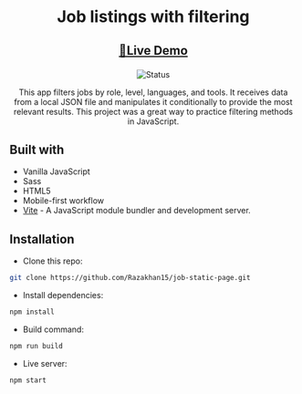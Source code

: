 <div align="center">

# Job listings with filtering

</div>
<div align="center">

<h2>

[🚀Live Demo](https://job-listings-with-filtering-codepapa360.vercel.app)

</h2>
</div>

<!-- Badges -->
<div align="center">

<img src="https://img.shields.io/badge/Status-Completed-success?style=flat" alt="Status" />

</div>

<!-- Brief -->
<p align="center">
This app filters jobs by role, level, languages, and tools. It receives data from a local JSON file and manipulates it conditionally to provide the most relevant results. This project was a great way to practice filtering methods in JavaScript.
</p>

## Built with

- Vanilla JavaScript
- Sass
- HTML5
- Mobile-first workflow
- [Vite](https://vitejs.dev/) - A JavaScript module bundler and development server.

## Installation

- Clone this repo:

```sh
git clone https://github.com/Razakhan15/job-static-page.git
```

- Install dependencies:

```sh
npm install
```

- Build command:

```sh
npm run build
```

- Live server:

```sh
npm start
```
